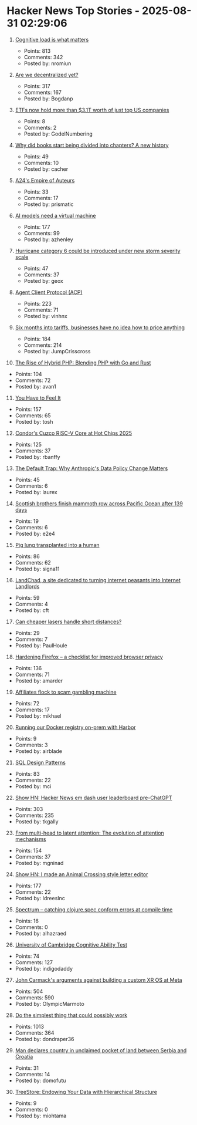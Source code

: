 # Hacker News Top Stories - 2025-08-31 02:29:06

1. [Cognitive load is what matters](https://github.com/zakirullin/cognitive-load)
   - Points: 813
   - Comments: 342
   - Posted by: nromiun

2. [Are we decentralized yet?](https://arewedecentralizedyet.online/)
   - Points: 317
   - Comments: 167
   - Posted by: Bogdanp

3. [ETFs now hold more than $3.1T worth of just top US companies](https://www.signalbloom.ai/etf/stats)
   - Points: 8
   - Comments: 2
   - Posted by: GodelNumbering

4. [Why did books start being divided into chapters? A new history](https://sydneyreviewofbooks.com/reviews/just-a-little-longer)
   - Points: 49
   - Comments: 10
   - Posted by: cacher

5. [A24's Empire of Auteurs](https://www.newyorker.com/magazine/2025/09/01/a24s-empire-of-auteurs)
   - Points: 33
   - Comments: 17
   - Posted by: prismatic

6. [AI models need a virtual machine](https://blog.sigplan.org/2025/08/29/ai-models-need-a-virtual-machine/)
   - Points: 177
   - Comments: 99
   - Posted by: azhenley

7. [Hurricane category 6 could be introduced under new storm severity scale](https://www.livescience.com/planet-earth/hurricanes/now-is-the-time-hurricane-category-6-could-be-introduced-under-new-storm-severity-scale)
   - Points: 47
   - Comments: 37
   - Posted by: geox

8. [Agent Client Protocol (ACP)](https://agentclientprotocol.com/overview/introduction)
   - Points: 223
   - Comments: 71
   - Posted by: vinhnx

9. [Six months into tariffs, businesses have no idea how to price anything](https://www.wsj.com/business/retail/trump-tariff-business-price-impact-37b630c8)
   - Points: 184
   - Comments: 214
   - Posted by: JumpCrisscross

10. [The Rise of Hybrid PHP: Blending PHP with Go and Rust](https://yekdeveloper.com/p/4-the-rise-of-hybrid-php)
   - Points: 104
   - Comments: 72
   - Posted by: avan1

11. [You Have to Feel It](https://mitchellh.com/writing/feel-it)
   - Points: 157
   - Comments: 65
   - Posted by: tosh

12. [Condor's Cuzco RISC-V Core at Hot Chips 2025](https://chipsandcheese.com/p/condors-cuzco-risc-v-core-at-hot)
   - Points: 125
   - Comments: 37
   - Posted by: rbanffy

13. [The Default Trap: Why Anthropic's Data Policy Change Matters](https://natesnewsletter.substack.com/p/the-default-trap-why-anthropics-data)
   - Points: 45
   - Comments: 6
   - Posted by: laurex

14. [Scottish brothers finish mammoth row across Pacific Ocean after 139 days](https://www.abc.net.au/news/2025-08-30/scottish-maclean-brothers-finish-pacific-ocean-row/105711488)
   - Points: 19
   - Comments: 6
   - Posted by: e2e4

15. [Pig lung transplanted into a human](https://www.sciencealert.com/pig-lung-transplanted-into-a-human-in-major-scientific-first)
   - Points: 86
   - Comments: 62
   - Posted by: signa11

16. [LandChad, a site dedicated to turning internet peasants into Internet Landlords](https://landchad.net)
   - Points: 59
   - Comments: 4
   - Posted by: cft

17. [Can cheaper lasers handle short distances?](https://semiengineering.com/can-cheaper-lasers-handle-short-distances/)
   - Points: 29
   - Comments: 7
   - Posted by: PaulHoule

18. [Hardening Firefox – a checklist for improved browser privacy](https://andrewmarder.net/firefox/)
   - Points: 136
   - Comments: 71
   - Posted by: amarder

19. [Affiliates flock to scam gambling machine](https://krebsonsecurity.com/2025/08/affiliates-flock-to-soulless-scam-gambling-machine/)
   - Points: 72
   - Comments: 17
   - Posted by: mikhael

20. [Running our Docker registry on-prem with Harbor](https://dev.37signals.com/running-our-docker-registry-on-prem-with-harbor/)
   - Points: 9
   - Comments: 3
   - Posted by: airblade

21. [SQL Design Patterns](https://vadimtropashko.wordpress.com/%e2%80%9csql-design-patterns%e2%80%9d-book/about/)
   - Points: 83
   - Comments: 22
   - Posted by: mci

22. [Show HN: Hacker News em dash user leaderboard pre-ChatGPT](https://www.gally.net/miscellaneous/hn-em-dash-user-leaderboard.html)
   - Points: 303
   - Comments: 235
   - Posted by: tkgally

23. [From multi-head to latent attention: The evolution of attention mechanisms](https://vinithavn.medium.com/from-multi-head-to-latent-attention-the-evolution-of-attention-mechanisms-64e3c0505f24)
   - Points: 154
   - Comments: 37
   - Posted by: mgninad

24. [Show HN: I made an Animal Crossing style letter editor](https://acmail.idreesinc.com)
   - Points: 177
   - Comments: 22
   - Posted by: IdreesInc

25. [Spectrum – catching clojure.spec conform errors at compile time](https://github.com/arohner/spectrum)
   - Points: 16
   - Comments: 0
   - Posted by: alhazraed

26. [University of Cambridge Cognitive Ability Test](https://planning.e-psychometrics.com/test/icar60)
   - Points: 74
   - Comments: 127
   - Posted by: indigodaddy

27. [John Carmack's arguments against building a custom XR OS at Meta](https://twitter.com/ID_AA_Carmack/status/1961172409920491849)
   - Points: 504
   - Comments: 590
   - Posted by: OlympicMarmoto

28. [Do the simplest thing that could possibly work](https://www.seangoedecke.com/the-simplest-thing-that-could-possibly-work/)
   - Points: 1013
   - Comments: 364
   - Posted by: dondraper36

29. [Man declares country in unclaimed pocket of land between Serbia and Croatia](https://www.nbcnews.com/world/europe/viva-verdis-man-declares-country-unclaimed-pocket-land-serbia-croatia-rcna228004)
   - Points: 31
   - Comments: 14
   - Posted by: domofutu

30. [TreeStore: Endowing Your Data with Hierarchical Structure](https://www.blosc.org/posts/new-treestore-blosc2/)
   - Points: 9
   - Comments: 0
   - Posted by: miohtama

